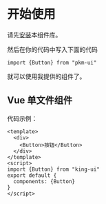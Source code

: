 # 开始使用
请先[安装](#/doc/install)本组件库。

然后在你的代码中写入下面的代码

```
import {Button} from "pkm-ui"
```

就可以使用我提供的组件了。

## Vue 单文件组件

代码示例：

```
<template>
  <div>
    <Button>按钮</Button>
  </div>
</template>
<script>
import {Button} from "king-ui"
export default {
  components: {Button}
}
</script>
```